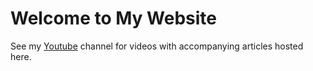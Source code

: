 # Welcome to My Website

See my [Youtube](https://www.youtube.com/@joebulfer) channel for videos with accompanying articles hosted here.
